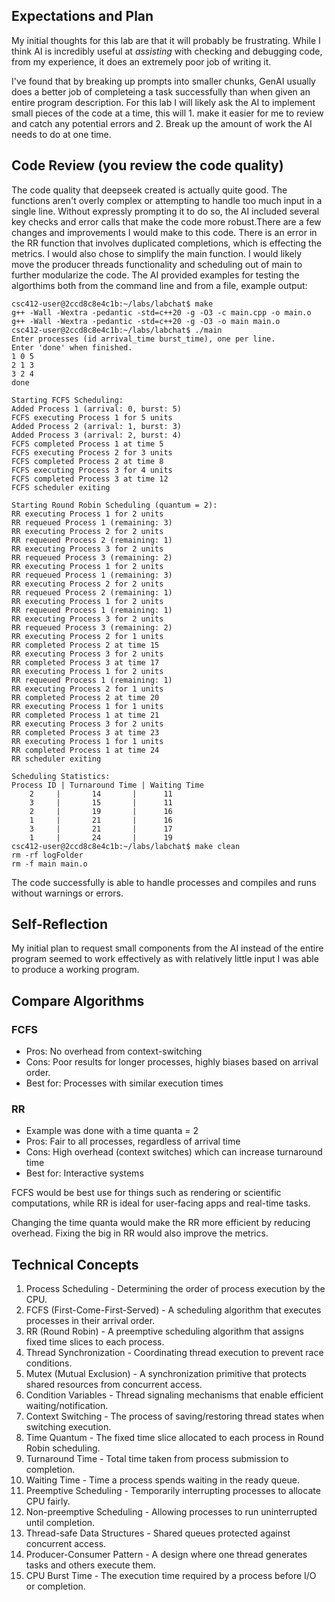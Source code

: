 
## Expectations and Plan
My initial thoughts for this lab are that it will probably be frustrating. While I think AI is incredibly useful at *assisting* with checking and debugging code, from my experience, it does an extremely poor job of writing it. 

I've found that by breaking up prompts into smaller chunks, GenAI usually does a better job of completeing a task successfully than when given an entire program description. For this lab I will likely ask the AI to implement small pieces of the code at a time, this will 1. make it easier for me to review and catch any potential errors and 2. Break up the amount of work the AI needs to do at one time.


## Code Review (you review the code quality)

The code quality that deepseek created is actually quite good. The functions aren't overly complex or attempting to handle too much input in a single line. Without expressly prompting it to do so, the AI included several key checks and error calls that make the code more robust.There are a few changes and improvements I would make to this code. There is an error in the RR function that involves duplicated completions, which is effecting the metrics. I would also chose to simplify the main function. I would likely move the producer threads functionality and scheduling out of main to further modularize the code.
The AI provided examples for testing the algorthims both from the command line and from a file, example output:

    csc412-user@2ccd8c8e4c1b:~/labs/labchat$ make
    g++ -Wall -Wextra -pedantic -std=c++20 -g -O3 -c main.cpp -o main.o
    g++ -Wall -Wextra -pedantic -std=c++20 -g -O3 -o main main.o
    csc412-user@2ccd8c8e4c1b:~/labs/labchat$ ./main
    Enter processes (id arrival_time burst_time), one per line.
    Enter 'done' when finished.
    1 0 5
    2 1 3
    3 2 4
    done

    Starting FCFS Scheduling:
    Added Process 1 (arrival: 0, burst: 5)
    FCFS executing Process 1 for 5 units
    Added Process 2 (arrival: 1, burst: 3)
    Added Process 3 (arrival: 2, burst: 4)
    FCFS completed Process 1 at time 5
    FCFS executing Process 2 for 3 units
    FCFS completed Process 2 at time 8
    FCFS executing Process 3 for 4 units
    FCFS completed Process 3 at time 12
    FCFS scheduler exiting

    Starting Round Robin Scheduling (quantum = 2):
    RR executing Process 1 for 2 units
    RR requeued Process 1 (remaining: 3)
    RR executing Process 2 for 2 units
    RR requeued Process 2 (remaining: 1)
    RR executing Process 3 for 2 units
    RR requeued Process 3 (remaining: 2)
    RR executing Process 1 for 2 units
    RR requeued Process 1 (remaining: 3)
    RR executing Process 2 for 2 units
    RR requeued Process 2 (remaining: 1)
    RR executing Process 1 for 2 units
    RR requeued Process 1 (remaining: 1)
    RR executing Process 3 for 2 units
    RR requeued Process 3 (remaining: 2)
    RR executing Process 2 for 1 units
    RR completed Process 2 at time 15
    RR executing Process 3 for 2 units
    RR completed Process 3 at time 17
    RR executing Process 1 for 2 units
    RR requeued Process 1 (remaining: 1)
    RR executing Process 2 for 1 units
    RR completed Process 2 at time 20
    RR executing Process 1 for 1 units
    RR completed Process 1 at time 21
    RR executing Process 3 for 2 units
    RR completed Process 3 at time 23
    RR executing Process 1 for 1 units
    RR completed Process 1 at time 24
    RR scheduler exiting

    Scheduling Statistics:
    Process ID | Turnaround Time | Waiting Time
        2     |       14       |      11
        3     |       15       |      11
        2     |       19       |      16
        1     |       21       |      16
        3     |       21       |      17
        1     |       24       |      19
    csc412-user@2ccd8c8e4c1b:~/labs/labchat$ make clean
    rm -rf logFolder
    rm -f main main.o 

The code successfully is able to handle processes and compiles and runs without warnings or errors.

## Self-Reflection

My initial plan to request small components from the AI instead of the entire program seemed to work effectively as with relatively little input I was able to produce a working program. 

## Compare Algorithms

### FCFS
- Pros: No overhead from context-switching
- Cons: Poor results for longer processes, highly biases based on arrival order.
- Best for: Processes with similar execution times

### RR
- Example was done with a time quanta = 2
- Pros: Fair to all processes, regardless of arrival time
- Cons: High overhead (context switches) which can increase turnaround time
- Best for: Interactive systems

FCFS would be best use for things such as rendering or scientific computations, while RR is ideal for user-facing apps and real-time tasks.

Changing the time quanta would make the RR more efficient by reducing overhead. Fixing the big in RR would also improve the metrics.

## Technical Concepts
1. Process Scheduling - Determining the order of process execution by the CPU.
2. FCFS (First-Come-First-Served) - A scheduling algorithm that executes processes in their arrival order.
3. RR (Round Robin) - A preemptive scheduling algorithm that assigns fixed time slices to each process.
4. Thread Synchronization - Coordinating thread execution to prevent race conditions.
5. Mutex (Mutual Exclusion) - A synchronization primitive that protects shared resources from concurrent access.
6. Condition Variables - Thread signaling mechanisms that enable efficient waiting/notification.
7. Context Switching - The process of saving/restoring thread states when switching execution.
8. Time Quantum - The fixed time slice allocated to each process in Round Robin scheduling.
9. Turnaround Time - Total time taken from process submission to completion.
10. Waiting Time - Time a process spends waiting in the ready queue.
11. Preemptive Scheduling - Temporarily interrupting processes to allocate CPU fairly.
12. Non-preemptive Scheduling - Allowing processes to run uninterrupted until completion.
13. Thread-safe Data Structures - Shared queues protected against concurrent access.
14. Producer-Consumer Pattern - A design where one thread generates tasks and others execute them.
15. CPU Burst Time - The execution time required by a process before I/O or completion.